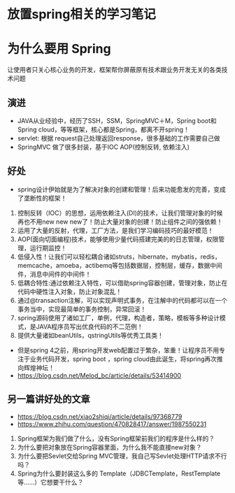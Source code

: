 # 放置spring相关的学习笔记

# 为什么要用 Spring
让使用者只关心核心业务的开发，框架帮你屏蔽原有技术跟业务开发无关的各类技术问题

## 演进
- JAVA从业经验中，经历了SSH，SSM，SpringMVC＋M，Spring boot和Spring cloud，等等框架，核心都是Spring，都离不开spring！
- servlet: 根据 request自己处理返回response，很多基础的工作需要自己做
- SpringMVC 做了很多封装，基于IOC AOP(控制反转, 依赖注入)

## 好处
- spring设计伊始就是为了解决对象的创建和管理！后来功能愈发的完善，变成了垄断性的框架！

1. 控制反转（IOC）的思想，运用依赖注入(DI)的技术，让我们管理对象的时候再也不用new new new了！防止大量对象的创建！防止组件之间的强依赖！
2. 运用了大量的反射，代理，工厂方法，是我们学习编码技巧的最好模范！
3. AOP(面向切面编程)技术，能够使用少量代码搭建完美的的日志管理，权限管理，运行期监控！
4. 低侵入性！让我们可以轻松耦合诸如struts，hibernate，mybatis，redis，memcache，amoeba，actibemq等包括数据层，控制层，缓存，数据中间件，消息中间件的中间件！
5. 低耦合特性:通过依赖注入特性，可以借助spring容器创建，管理对象，防止在代码中硬性注入对象，防止对象混乱！
6. 通过@transaction注解，可以实现声明式事务，在注解中的代码都可以在一个事务当中，实现最简单的事务控制，异常回滚！
7. spring源码使用了诸如工厂，单例，代理，构造者，策略，模板等多种设计模式，是JAVA程序员写出优良代码的不二范例！
8. 提供大量诸如beanUtils，qstringUtils等优秀工具类！

- 但是spring 4之前，用spring开发web配置过于繁杂，笨重！让程序员不用专注于业务代码开发，spring boot ，spring cloud由此诞生，将spring再次推向辉煌神坛！
- https://blog.csdn.net/Melod_bc/article/details/53414900

## 另一篇讲好处的文章
- https://blog.csdn.net/xiao2shiqi/article/details/97368779
- https://www.zhihu.com/question/470828417/answer/1987550231
1. Spring框架为我们做了什么，没有Spring框架前我们的程序是什么样的？
1. 为什么要把对象放在Spring容器里面，为什么我不能直接new对象？
1. 为什么要把Sevlet交给Spring MVC管理，我自己写Sevlet处理HTTP请求不行吗？
1. Spring为什么要封装这么多的 Template（JDBCTemplate，RestTemplate等……）它想要干什么？
